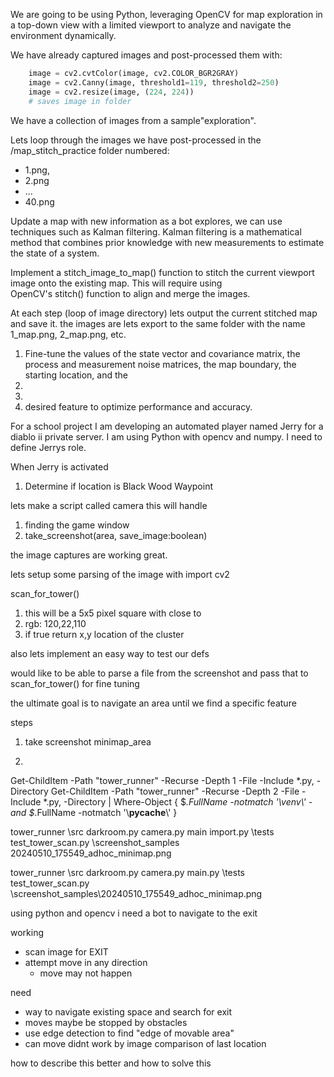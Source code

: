 

We are going to be using Python, leveraging OpenCV for map exploration in a top-down view with a limited viewport to analyze and navigate the environment dynamically. 

We have already captured images and post-processed them with:

```py
    image = cv2.cvtColor(image, cv2.COLOR_BGR2GRAY)
    image = cv2.Canny(image, threshold1=119, threshold2=250)
    image = cv2.resize(image, (224, 224))
    # saves image in folder
```

We have a collection of images from a sample"exploration". 

Lets loop through the images we have post-processed in the /map_stitch_practice folder numbered:
- 1.png, 
- 2.png
- ... 
- 40.png 
  
Update a map with new information as a bot explores, we can use techniques such as Kalman filtering. Kalman filtering is a mathematical method that combines prior knowledge with new measurements to estimate the state of a system. 

Implement a stitch_image_to_map() function to stitch the current viewport image onto the existing map. This will require using OpenCV's stitch() function to align and merge the images.

At each step (loop of image directory) lets output the current stitched map and save it. the images are 
lets export to the same folder with the name 1_map.png, 2_map.png, etc.




1. Fine-tune the values of the state vector and covariance matrix, the process and measurement noise matrices, the map boundary, the starting location, and the 
2. 
3. 
4. desired feature to optimize performance and accuracy.



For a school project I am developing an automated player named Jerry for a diablo ii private server. I am using Python with opencv and numpy. I need to define Jerrys role.

When Jerry is activated
1. Determine if location is Black Wood Waypoint


lets make a script called camera
this will handle 
1. finding the game window
2. take_screenshot(area, save_image:boolean)


the image captures are working great.


lets setup some parsing of the image with import cv2

scan_for_tower()
   1. this will be a 5x5 pixel square with close to
   2. rgb: 120,22,110
   3. if true return x,y location of the cluster


also lets implement an easy way to test our defs

would like to be able to parse a file from the screenshot and pass that to scan_for_tower() for fine tuning


the ultimate goal is to navigate an area until we find a specific feature

steps
1. take screenshot minimap_area

2. 


Get-ChildItem -Path "tower_runner" -Recurse -Depth 1 -File -Include *.py, -Directory
Get-ChildItem -Path "tower_runner" -Recurse -Depth 2 -File -Include *.py, -Directory |
    Where-Object { $_.FullName -notmatch '\\venv\\' -and $_.FullName -notmatch '\\__pycache__\\' }

tower_runner
    \src
        darkroom.py
        camera.py
        main import.py
    \tests
        test_tower_scan.py
    \screenshot_samples
        20240510_175549_adhoc_minimap.png


tower_runner
    \src
        darkroom.py
        camera.py
        main.py
    \tests
        test_tower_scan.py
    \screenshot_samples\20240510_175549_adhoc_minimap.png


using python and opencv i need a bot to navigate to the exit

working

- scan image for EXIT
- attempt move in any direction
  - move may not happen

need

- way to navigate existing space and search for exit
- moves maybe be stopped by obstacles
- use edge detection to find "edge of movable area"
- can move didnt work by image comparison of last location
  
how to describe this better and how to solve this